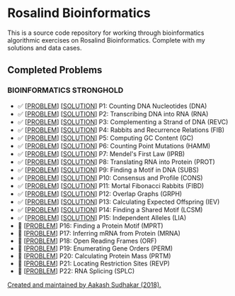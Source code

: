# Rosalind Bioinformatics

<p>This is a source code repository for working through bioinformatics algorithmic exercises on <a src="http://rosalind.info/">Rosalind Bioinformatics</a>. Complete with my solutions and data cases.</p>

## Completed Problems
<strong><h3>BIOINFORMATICS STRONGHOLD</h3></strong>
- :white_check_mark: \[[PROBLEM](http://rosalind.info/problems/dna/)\] \[[SOLUTION](https://github.com/AakashSudhakar/Rosalind_Bioinformatics/blob/master/Bioinformatics_Stronghold/programs/P1_DNA.py)\] P1: Counting DNA Nucleotides (DNA)
- :white_check_mark: \[[PROBLEM](http://rosalind.info/problems/rna/)\] \[[SOLUTION](https://github.com/AakashSudhakar/Rosalind_Bioinformatics/blob/master/Bioinformatics_Stronghold/programs/P2_RNA.py)\] P2: Transcribing DNA into RNA (RNA)
- :white_check_mark: \[[PROBLEM](http://rosalind.info/problems/revc/)\] \[[SOLUTION](https://github.com/AakashSudhakar/Rosalind_Bioinformatics/blob/master/Bioinformatics_Stronghold/programs/P3_REVC.py)\] P3: Complementing a Strand of DNA (REVC)
- :white_check_mark: \[[PROBLEM](http://rosalind.info/problems/fib/)\] \[[SOLUTION](https://github.com/AakashSudhakar/Rosalind_Bioinformatics/blob/master/Bioinformatics_Stronghold/programs/P4_FIB.py)\] P4: Rabbits and Recurrence Relations (FIB)
- :white_check_mark: \[[PROBLEM](http://rosalind.info/problems/gc/)\] \[[SOLUTION](https://github.com/AakashSudhakar/Rosalind_Bioinformatics/blob/master/Bioinformatics_Stronghold/programs/P5_GC.py)\] P5: Computing GC Content (GC)
- :white_check_mark: \[[PROBLEM](http://rosalind.info/problems/hamm/)\] \[[SOLUTION](https://github.com/AakashSudhakar/Rosalind_Bioinformatics/blob/master/Bioinformatics_Stronghold/programs/P6_HAMM.py)\] P6: Counting Point Mutations (HAMM)
- :white_check_mark: \[[PROBLEM](http://rosalind.info/problems/iprb/)\] \[[SOLUTION](https://github.com/AakashSudhakar/Rosalind_Bioinformatics/blob/master/Bioinformatics_Stronghold/programs/P7_IPRB.py)\] P7: Mendel's First Law (IPRB)
- :white_check_mark: \[[PROBLEM](http://rosalind.info/problems/prot/)\] \[[SOLUTION](https://github.com/AakashSudhakar/Rosalind_Bioinformatics/blob/master/Bioinformatics_Stronghold/programs/P8_PROT.py)\] P8: Translating RNA into Protein (PROT)
- :white_check_mark: \[[PROBLEM](http://rosalind.info/problems/subs/)\] \[[SOLUTION](https://github.com/AakashSudhakar/Rosalind_Bioinformatics/blob/master/Bioinformatics_Stronghold/programs/P9_SUBS.py)\] P9: Finding a Motif in DNA (SUBS)
- :white_check_mark: \[[PROBLEM](http://rosalind.info/problems/cons/)\] \[[SOLUTION](https://github.com/AakashSudhakar/Rosalind_Bioinformatics/blob/master/Bioinformatics_Stronghold/programs/P10_CONS.py)\] P10: Consensus and Profile (CONS)
- :white_check_mark: \[[PROBLEM](http://rosalind.info/problems/fibd/)\] \[[SOLUTION](https://github.com/AakashSudhakar/Rosalind_Bioinformatics/blob/master/Bioinformatics_Stronghold/programs/P11_FIBD.py)\] P11: Mortal Fibonacci Rabbits (FIBD)
- :white_check_mark: \[[PROBLEM](http://rosalind.info/problems/grph/)\] \[[SOLUTION](https://github.com/AakashSudhakar/Rosalind_Bioinformatics/blob/master/Bioinformatics_Stronghold/programs/P12_GRPH.py)\] P12: Overlap Graphs (GRPH)
- :white_check_mark: \[[PROBLEM](http://rosalind.info/problems/iev/)\] \[[SOLUTION](https://github.com/AakashSudhakar/Rosalind_Bioinformatics/blob/master/Bioinformatics_Stronghold/programs/P13_IEV.py)\] P13: Calculating Expected Offspring (IEV)
- :white_check_mark: \[[PROBLEM](http://rosalind.info/problems/lcsm/)\] \[[SOLUTION](https://github.com/AakashSudhakar/Rosalind_Bioinformatics/blob/master/Bioinformatics_Stronghold/programs/P14_LCSM.py)\] P14: Finding a Shared Motif (LCSM)
- :white_check_mark: \[[PROBLEM](http://rosalind.info/problems/lia/)\] \[[SOLUTION](https://github.com/AakashSudhakar/Rosalind_Bioinformatics/blob/master/Bioinformatics_Stronghold/programs/P15_LIA.py)\] P15: Independent Alleles (LIA)
- :large_orange_diamond: \[[PROBLEM](http://rosalind.info/problems/mprt/)\] P16: Finding a Protein Motif (MPRT)
- :large_orange_diamond: \[[PROBLEM](http://rosalind.info/problems/mrna/)\] P17: Inferring mRNA from Protein (MRNA)
- :large_orange_diamond: \[[PROBLEM](http://rosalind.info/problems/orf/)\] P18: Open Reading Frames (ORF)
- :large_orange_diamond: \[[PROBLEM](http://rosalind.info/problems/perm/)\] P19: Enumerating Gene Orders (PERM)
- :large_orange_diamond: \[[PROBLEM](http://rosalind.info/problems/prtm/)\] P20: Calculating Protein Mass (PRTM)
- :large_orange_diamond: \[[PROBLEM](http://rosalind.info/problems/revp/)\] P21: Locating Restriction Sites (REVP)
- :large_orange_diamond: \[[PROBLEM](http://rosalind.info/problems/splc/)\] P22: RNA Splicing (SPLC)

<p><u>Created and maintained by Aakash Sudhakar (2018).</u></p>